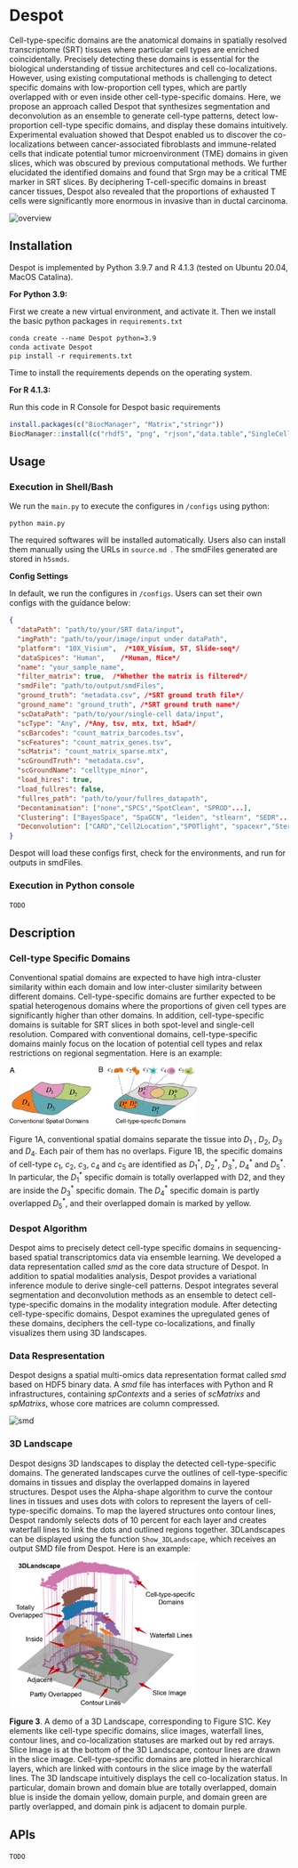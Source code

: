 # Despot

Cell-type-specific domains are the anatomical domains in spatially resolved transcriptome (SRT) tissues where particular cell types are enriched coincidentally. Precisely detecting these domains is essential for the biological understanding of tissue architectures and cell co-localizations. However, using existing computational methods is challenging to detect specific domains with low-proportion cell types, which are partly overlapped with or even inside other cell-type-specific domains. Here, we propose an approach called Despot that synthesizes segmentation and deconvolution as an ensemble to generate cell-type patterns, detect low-proportion cell-type specific domains, and display these domains intuitively. Experimental evaluation showed that Despot enabled us to discover the co-localizations between cancer-associated fibroblasts and immune-related cells that indicate potential tumor microenvironment (TME) domains in given slices, which was obscured by previous computational methods. We further elucidated the identified domains and found that Srgn may be a critical TME marker in SRT slices. By deciphering T-cell-specific domains in breast cancer tissues, Despot also revealed that the proportions of exhausted T cells were significantly more enormous in invasive than in ductal carcinoma. 

![overview](overview.png)

## Installation

Despot is implemented by Python 3.9.7 and R 4.1.3 (tested on Ubuntu 20.04, MacOS Catalina). 

**For Python 3.9:**

First we create a new virtual environment, and activate it. Then we install the basic python packages in `requirements.txt`

```shell
conda create --name Despot python=3.9
conda activate Despot
pip install -r requirements.txt
```

Time to install the requirements depends on the operating system.

**For R 4.1.3:**

Run this code in R Console for Despot basic requirements

```R
install.packages(c("BiocManager", "Matrix","stringr"))
BiocManager::install(c("rhdf5", "png", "rjson","data.table","SingleCellExperiment", "optparse", "distances", "gtools", "umap", "dplyr", "mvtnorm", "qvalue", "ComplexHeatmap", "tidyverse"))
```

## Usage

### Execution in Shell/Bash

We run the `main.py` to execute the configures in `/configs` using python:

```shell
python main.py
```

The required softwares will be installed automatically. Users also can install them manually using the URLs in `source.md `.  The smdFiles generated are stored in `h5smds`.

**Config Settings**

In default, we run the configures in `/configs`. Users can set their own configs with the guidance below:

```json
{
  "dataPath": "path/to/your/SRT data/input",
  "imgPath": "path/to/your/image/input under dataPath",
  "platform": "10X_Visium",  /*10X_Visium, ST, Slide-seq*/	
  "dataSpices": "Human",	/*Human, Mice*/
  "name": "your_sample_name",
  "filter_matrix": true,  /*Whether the matrix is filtered*/
  "smdFile": "path/to/output/smdFiles",
  "ground_truth": "metadata.csv", /*SRT ground truth file*/
  "ground_name": "ground_truth", /*SRT ground truth name*/
  "scDataPath": "path/to/your/single-cell data/input",
  "scType": "Any", /*Any, tsv, mtx, txt, h5ad*/
  "scBarcodes": "count_matrix_barcodes.tsv",
  "scFeatures": "count_matrix_genes.tsv",
  "scMatrix": "count_matrix_sparse.mtx",
  "scGroundTruth": "metadata.csv",
  "scGroundName": "celltype_minor",
  "load_hires": true,
  "load_fullres": false,
  "fullres_path": "path/to/your/fullres_datapath",
  "Decontamination": ["none","SPCS","SpotClean", "SPROD"...],
  "Clustering": ["BayesSpace", "SpaGCN", "leiden", "stlearn", "SEDR"...],
  "Deconvolution": ["CARD","Cell2Location","SPOTlight", "spacexr","StereoScope"...],
}
```

Despot will load these configs first, check for the environments, and run for outputs in smdFiles.

### Execution in Python console

`TODO`

## Description

### Cell-type Specific Domains

Conventional spatial domains are expected to have high intra-cluster similarity within each domain and low inter-cluster similarity between different domains. Cell-type-specific domains are further expected to be spatial heterogenous domains where the proportions of given cell types are significantly higher than other domains. In addition, cell-type-specific domains is suitable for SRT slices in both spot-level and single-cell resolution. Compared with conventional domains, cell-type-specific domains mainly focus on the location of potential cell types and relax restrictions on regional segmentation. Here is an example:



<img src="domain_example.png" alt="cts" style="zoom:33%;" />

Figure 1A, conventional spatial domains separate the tissue into $D_1$ , $D_2$, $D_3$ and $D_4$. Each pair of them has no overlaps. Figure 1B, the specific domains of cell-type $c_1$, $c_2$, $c_3$, $c_4$ and $c_5$ are identified as $D_1^*$, $D_2^*$, $D_3^*$, $D_4^*$ and $D_5^*$. In particular, the $D_1^*$ specific domain is totally overlapped with D2, and they are inside the  $D_3^*$ specific domain. The $D_4^*$ specific domain is partly overlapped $D_5^*$, and their overlapped domain is marked by yellow.



### Despot Algorithm

Despot aims to precisely detect cell-type specific domains in sequencing-based spatial transcriptomics data via ensemble learning. We developed a data representation called *smd* as the core data structure of Despot. In addition to spatial modalities analysis, Despot provides a variational inference module to derive single-cell patterns. Despot integrates several segmentation and deconvolution methods as an ensemble to detect cell-type-specific domains in the modality integration module. After detecting cell-type-specific domains, Despot examines the upregulated genes of these domains, deciphers the cell-type co-localizations, and finally visualizes them using 3D landscapes.



### Data Respresentation

Despot designs a spatial multi-omics data representation format called *smd* based on HDF5 binary data. A *smd* file has interfaces with Python and R infrastructures, containing *spContexts* and a series of *scMatrixs* and *spMatrixs*, whose core matrices are column compressed. 

![smd](smd.png)

### 3D Landscape

Despot designs 3D landscapes to display the detected cell-type-specific domains. The generated landscapes curve the outlines of cell-type-specific domains in tissues and display the overlapped domains in layered structures. Despot uses the Alpha-shape algorithm to curve the contour lines in tissues and uses dots with colors to represent the layers of cell-type-specific domains. To map the layered structures onto contour lines, Despot randomly selects dots of 10 percent for each layer and creates waterfall lines to link the dots and outlined regions together. 3DLandscapes can be displayed using the function `Show_3DLandscape`, which receives an output SMD file from Despot. Here is an example:

<img src="3DLandscape.png" alt="3DLandscape" style="zoom: 33%;" />

**Figure 3**. A demo of a 3D Landscape, corresponding to Figure S1C. Key elements like cell-type specific domains, slice images, waterfall lines, contour lines, and co-localization statuses are marked out by red arrays. Slice Image is at the bottom of the 3D Landscape, contour lines are drawn in the slice image. Cell-type-specific domains are plotted in hierarchical layers, which are linked with contours in the slice image by the waterfall lines. The 3D landscape intuitively displays the cell co-localization status. In particular, domain brown and domain blue are totally overlapped, domain blue is inside the domain yellow, domain purple, and domain green are partly overlapped, and domain pink is adjacent to domain purple. 

## APIs

`TODO`

